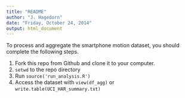 ```yaml
---
title: "README"
author: "J. Hagedorn"
date: "Friday, October 24, 2014"
output: html_document
---
```


To process and aggregate the smartphone motion dataset, you should complete the following steps.

1. Fork this repo from Github and clone it to your computer.
2. `setwd` to the repo directory
3. Run `source('run_analysis.R')`
4. Access the dataset with `view(df_agg)` or `write.table(UCI_HAR_summary.txt)`